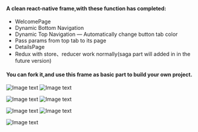 #### A clean react-native frame,with these function has completed:

- WelcomePage
- Dynamic Bottom Navigation
- Dynamic Top Navigation
— Automatically change button tab color
- Pass params from top tab to its page
- DetailsPage
- Redux with store、reducer work normally(saga part will added in in the future version)

#### You can fork it,and use this frame as basic part to build your own project.
![Image text](https://github.com/smileyqp/react-native-frame/blob/master/react-native-frame.gif)
![Image text](https://github.com/smileyqp/react-native-demo/blob/master/dynamic_navigator.gif)


![Image text](https://github.com/smileyqp/react-native-demo/blob/master/ios_redux.gif)
![Image text](https://github.com/smileyqp/react-native-demo/blob/master/android_redux_backpress.gif)


![Image text](https://github.com/smileyqp/react-native-demo/blob/master/FetchData.gif)
![Image text](https://github.com/smileyqp/react-native-frame/blob/master/FetchDataErrorDeal.gif)


![Image text](https://github.com/smileyqp/react-native-demo/blob/master/AsyncStorageDemoPage.gif)